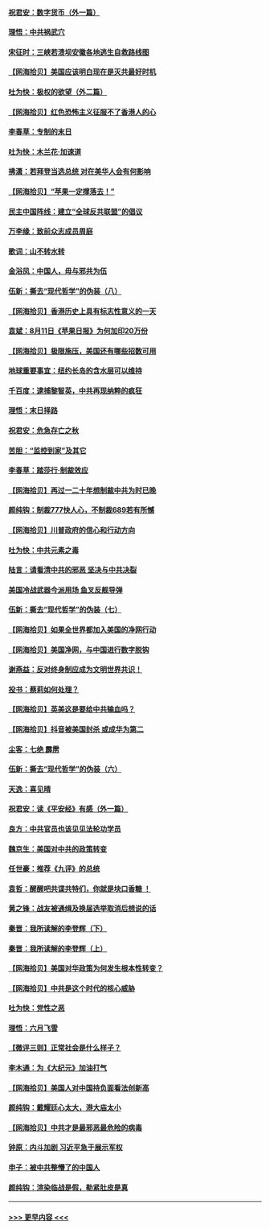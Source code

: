 #### [祝君安：数字货币（外一篇）](../pages/nsc993/n12334186.md?t=08161002) 
#### [理悟：中共祸武穴](../pages/nsc993/n12333962.md?t=08161002) 
#### [宋征时：三峡若溃坝安徽各地逃生自救路线图](../pages/nsc993/n12332450.md?t=08161002) 
#### [【网海拾贝】美国应该明白现在是灭共最好时机](../pages/nsc993/n12332313.md?t=08161002) 
#### [吐为快：极权的欲望（外二篇）](../pages/nsc993/n12332089.md?t=08161002) 
#### [【网海拾贝】红色恐怖主义征服不了香港人的心](../pages/nsc993/n12329296.md?t=08161002) 
#### [李春草：专制的末日](../pages/nsc993/n12329079.md?t=08161002) 
#### [吐为快：木兰花‧加速道](../pages/nsc993/n12327366.md?t=08161002) 
#### [拂潇：若拜登当选总统 对在美华人会有何影响](../pages/nsc993/n12295996.md?t=08161002) 
#### [【网海拾贝】“苹果一定撑落去！”](../pages/nsc993/n12326784.md?t=08161002) 
#### [民主中国阵线：建立“全球反共联盟”的倡议](../pages/nsc993/n12324177.md?t=08161002) 
#### [万李缘：致前众志成员周庭](../pages/nsc993/n12324635.md?t=08161002) 
#### [歌词：山不转水转](../pages/nsc993/n12324599.md?t=08161002) 
#### [金浴凤：中国人，毋与邪共为伍](../pages/nsc993/n12324257.md?t=08161002) 
#### [伍新：撕去“现代哲学”的伪装（八）](../pages/nsc993/n12324188.md?t=08161002) 
#### [【网海拾贝】香港历史上具有标志性意义的一天](../pages/nsc993/n12324021.md?t=08161002) 
#### [袁斌：8月11日《苹果日报》为何加印20万份](../pages/nsc993/n12323955.md?t=08161002) 
#### [【网海拾贝】极限施压，美国还有哪些招数可用](../pages/nsc993/n12322512.md?t=08161002) 
#### [地球重要事宜：纽约长岛的含水层可以维持](../pages/nsc993/n12321844.md?t=08161002) 
#### [千百度：逮捕黎智英，中共再现纳粹的疯狂](../pages/nsc993/n12321777.md?t=08161002) 
#### [理悟：末日择路](../pages/nsc993/n12320812.md?t=08161002) 
#### [祝君安：危急存亡之秋](../pages/nsc993/n12320795.md?t=08161002) 
#### [苦胆：“监控到家”及其它](../pages/nsc993/n12320751.md?t=08161002) 
#### [李春草：踏莎行·制裁效应](../pages/nsc993/n12318290.md?t=08161002) 
#### [【网海拾贝】再过一二十年想制裁中共为时已晚](../pages/nsc993/n12318195.md?t=08161002) 
#### [颜纯钩：制裁777快人心，不制裁689若有所憾](../pages/nsc993/n12316912.md?t=08161002) 
#### [【网海拾贝】川普政府的信心和行动方向](../pages/nsc993/n12316673.md?t=08161002) 
#### [吐为快：中共元素之毒](../pages/nsc993/n12316547.md?t=08161002) 
#### [陆言：请看清中共的邪恶 坚决与中共决裂](../pages/nsc993/n12315784.md?t=08161002) 
#### [美国冷战武器今派用场 鱼叉反舰导弹](../pages/nsc993/n12316258.md?t=08161002) 
#### [伍新：撕去“现代哲学”的伪装（七）](../pages/nsc993/n12315846.md?t=08161002) 
#### [【网海拾贝】如果全世界都加入美国的净网行动](../pages/nsc993/n12315588.md?t=08161002) 
#### [【网海拾贝】美国净网，与中国进行数字脱钩](../pages/nsc993/n12312813.md?t=08161002) 
#### [谢燕益：反对终身制应成为文明世界共识！](../pages/nsc993/n12310465.md?t=08161002) 
#### [投书：蔡莉如何处理？](../pages/nsc993/n12310224.md?t=08161002) 
#### [【网海拾贝】英美这是要给中共输血吗？](../pages/nsc993/n12307646.md?t=08161002) 
#### [【网海拾贝】抖音被美国封杀 或成华为第二](../pages/nsc993/n12305277.md?t=08161002) 
#### [尘客：七绝 霹雳](../pages/nsc993/n12304053.md?t=08161002) 
#### [伍新：撕去“现代哲学”的伪装（六）](../pages/nsc993/n12303243.md?t=08161002) 
#### [天逸：喜见晴](../pages/nsc993/n12303226.md?t=08161002) 
#### [祝君安：读《平安经》有感（外一篇）](../pages/nsc993/n12303170.md?t=08161002) 
#### [良方：中共官员也该见见法轮功学员](../pages/nsc993/n12302985.md?t=08161002) 
#### [魏京生：美国对中共的政策转变](../pages/nsc993/n12302929.md?t=08161002) 
#### [任世豪：推荐《九评》的总统](../pages/nsc993/n12302838.md?t=08161002) 
#### [袁哲：醒醒吧共谍共特们，你就是块口香糖 ！](../pages/nsc993/n12302678.md?t=08161002) 
#### [黄之锋：战友被通缉及换届选举取消后想说的话](../pages/nsc993/n12302681.md?t=08161002) 
#### [秦晋：我所读解的李登辉（下）](../pages/nsc993/n12302171.md?t=08161002) 
#### [秦晋：我所读解的李登辉（上）](../pages/nsc993/n12301979.md?t=08161002) 
#### [【网海拾贝】美国对华政策为何发生根本性转变？](../pages/nsc993/n12302091.md?t=08161002) 
#### [【网海拾贝】中共是这个时代的核心威胁](../pages/nsc993/n12300541.md?t=08161002) 
#### [吐为快：党性之恶](../pages/nsc993/n12300263.md?t=08161002) 
#### [理悟：六月飞雪](../pages/nsc993/n12300243.md?t=08161002) 
#### [【微评三则】正常社会是什么样子？](../pages/nsc993/n12300228.md?t=08161002) 
#### [李木通：为《大纪元》加油打气](../pages/nsc993/n12280363.md?t=08161002) 
#### [【网海拾贝】美国人对中国持负面看法创新高](../pages/nsc993/n12298720.md?t=08161002) 
#### [颜纯钩：戴耀廷心太大，港大庙太小](../pages/nsc993/n12297682.md?t=08161002) 
#### [【网海拾贝】中共才是最邪恶最危险的病毒](../pages/nsc993/n12296470.md?t=08161002) 
#### [钟原：内斗加剧 习近平急于展示军权](../pages/nsc993/n12292544.md?t=08161002) 
#### [申子：被中共整懵了的中国人](../pages/nsc993/n12291389.md?t=08161002) 
#### [颜纯钩：渲染临战是假，勒紧肚皮是真](../pages/nsc993/n12290945.md?t=08161002) 

----
#### [ >>> 更早内容 <<< ](../indexes/nsc993-earlier.md)

